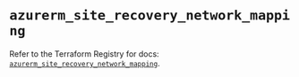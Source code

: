 # `azurerm_site_recovery_network_mapping`

Refer to the Terraform Registry for docs: [`azurerm_site_recovery_network_mapping`](https://registry.terraform.io/providers/hashicorp/azurerm/4.7.0/docs/resources/site_recovery_network_mapping).
